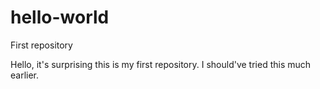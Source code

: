 # hello-world
First repository

Hello, it's surprising this is my first repository.
I should've tried this much earlier.
